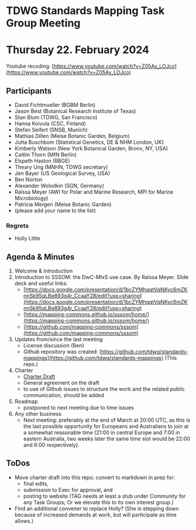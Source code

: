 # TDWG Standards Mapping Task Group Meeting


# Thursday 22. February 2024

Youtube recoding: [https://www.youtube.com/watch?v=Z05Ay_LOJco](https://www.youtube.com/watch?v=Z05Ay_LOJco)


## Participants



* David Fichtmueller (BGBM Berlin)
* Jason Best (Botanical Research Institute of Texas)
* Stan Blum (TDWG, San Francisco)
* Hanna Koivula (CSC, Finland)
* Stefan Seifert (SNSB, Munich)
* Mathias Dillen (Meise Botanic Garden, Belgium)
* Jutta Buschbom (Statistical Genetics, DE & NHM London, UK)
* Kimberly Watson (New York Botanical Garden, Bronx, NY, USA)
* Caitlin Thorn (MfN Berlin)
* Elspeth Haston (RBGE)
* Theary Ung (MNHN, TDWG secretary)
* Jen Bayer (US Geological Survey, USA)
* Ben Norton
* Alexander Wolodkin (SGN, Germany)
* Raïssa Meyer (AWI for Polar and Marine Research, MPI for Marine Microbiology)
* Patricia Mergen (Meise Botanic Garden)
* (please add your name to the list)

### Regrets

* Holly Little

## Agenda & Minutes

1. Welcome & Introduction
2. Introduction to SSSOM: the DwC-MIxS use case. By Raïssa Meyer. Slide deck and useful links:
   - [https://docs.google.com/presentation/d/1bcZYMhqqtVqNKyc6mZKnnSk95qLBe893g4r_CcaaY28/edit?usp=sharing](https://docs.google.com/presentation/d/1bcZYMhqqtVqNKyc6mZKnnSk95qLBe893g4r_CcaaY28/edit?usp=sharing)
   - [https://mapping-commons.github.io/sssom/home/](https://mapping-commons.github.io/sssom/home/)
   - [https://github.com/mapping-commons/sssom](https://github.com/mapping-commons/sssom) 
4. Updates from/since the last meeting
    - License discussion (Ben)
    - Github repository was created: [https://github.com/tdwg/standards-mappings](https://github.com/tdwg/standards-mappings) (This repo.)
5. Charter
    - [Charter Draft](https://docs.google.com/document/d/1riceuu48IXzCDRYT1JovETDYVYfV7Nt0mt1xVEIdJSU/edit)
    - General agreement on the draft
    - to use of Github issues to structure the work and the related public communication, should be added
6. Roadmap
    - postponed to next meeting due to time issues
8. Any other business
    - Next meeting: preferably at the end of March at 20:00 UTC, as this is the last possible opportunity for Europeans and Australians to join at a somewhat reasonable time (21:00 in central Europe and 7:00 in eastern Australia, two weeks later the same time slot would be 22:00 and 6:00 respectively). 


## ToDos

- Move charter draft into this repo; convert to markdown in prep for:
  - final edits,
  - submission to Exec for approval, and
  - posting to website  (TAG needs at least a stub under Community for any Task Groups; Or we elevate this to its own interest group.)
- Find an additional convener to replace Holly? (She is stepping down because of increased demands at work, but will participate as time allows.)
